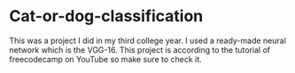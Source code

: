 # Cat-or-dog-classification
This was a project I did in my third college year. I used a ready-made neural network which is the VGG-16. This project is according to the tutorial of freecodecamp on YouTube so make sure to check it.
